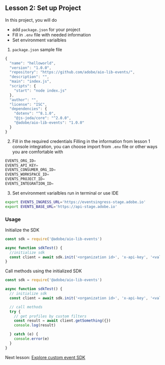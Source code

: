 ## Lesson 2: Set up Project

In this project, you will do 
* add `package.json` for your project
* Fill in `.env` file with needed information 
* Set environment varialbles   

1. `package.json` sample file
```javascript
{
  "name": "helloworld",
  "version": "1.0.0",
  "repository": "https://github.com/adobe/aio-lib-events/",
  "description": "",
  "main": "index.js",
  "scripts": {
    "start": "node index.js"
  },
  "author": "",
  "license": "ISC",
  "dependencies": {
    "dotenv": "^8.1.0",
    "@js-joda/core": "^2.0.0",
    "@adobe/aio-lib-events": "1.0.0"
  }
}
```

2. Fill in the required credentials 
Filling in the information from lesson 1 console integration, you can choose import from `.env` file or other ways you are comfortable with 
```javascript
EVENTS_ORG_ID=
EVENTS_API_KEY=
EVENTS_CONSUMER_ORG_ID=
EVENTS_WORKSPACE_ID=
EVENTS_PROJECT_ID=
EVENTS_INTEGRATION_ID=
```

3. Set environment varialbles
run in terminal or use IDE 
```bash
export EVENTS_INGRESS_URL='https://eventsingress-stage.adobe.io'
export EVENTS_BASE_URL='https://api-stage.adobe.io'
```


### Usage 
Initialize the SDK
```javascript
const sdk = require('@adobe/aio-lib-events')

async function sdkTest() {
  //initialize sdk
  const client = await sdk.init('<organization id>', 'x-api-key', '<valid auth token>', '<options>')
}

```
Call methods using the initialized SDK
```javascript
const sdk = require('@adobe/aio-lib-events')

async function sdkTest() {
  // initialize sdk
  const client = await sdk.init('<organization id>', 'x-api-key', '<valid auth token>', '<options>')

  // call methods
  try {
    // get profiles by custom filters
    const result = await client.getSomething({})
    console.log(result)

  } catch (e) {
    console.error(e)
  }
}

```

Next lesson: [Explore custom event SDK](lesson3.md)